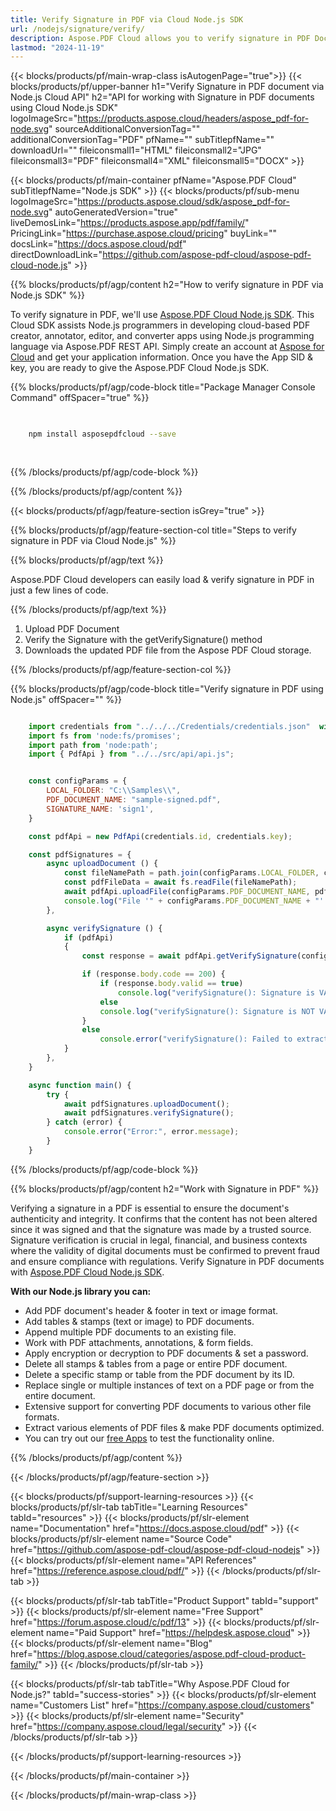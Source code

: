 ```yaml
---
title: Verify Signature in PDF via Cloud Node.js SDK 
url: /nodejs/signature/verify/
description: Aspose.PDF Cloud allows you to verify signature in PDF Document. Check the Node.js source code to verify signature in PDF file.
lastmod: "2024-11-19"
---
```


{{< blocks/products/pf/main-wrap-class isAutogenPage="true">}}
{{< blocks/products/pf/upper-banner h1="Verify Signature in PDF document via Node.js Cloud API" h2="API for working with Signature in PDF documents using Cloud Node.js SDK" logoImageSrc="https://products.aspose.cloud/headers/aspose_pdf-for-node.svg" sourceAdditionalConversionTag="" additionalConversionTag="PDF" pfName="" subTitlepfName="" downloadUrl="" fileiconsmall1="HTML" fileiconsmall2="JPG" fileiconsmall3="PDF" fileiconsmall4="XML" fileiconsmall5="DOCX" >}}

{{< blocks/products/pf/main-container pfName="Aspose.PDF Cloud" subTitlepfName="Node.js SDK" >}}
{{< blocks/products/pf/sub-menu logoImageSrc="https://products.aspose.cloud/sdk/aspose_pdf-for-node.svg"
autoGeneratedVersion="true"
liveDemosLink="https://products.aspose.app/pdf/family/" PricingLink="https://purchase.aspose.cloud/pricing" buyLink="" docsLink="https://docs.aspose.cloud/pdf"  directDownloadLink="https://github.com/aspose-pdf-cloud/aspose-pdf-cloud-node.js" >}}

{{% blocks/products/pf/agp/content h2="How to verify signature in PDF via Node.js SDK" %}}

To verify signature in PDF, we'll use
[Aspose.PDF Cloud Node.js SDK](https://products.aspose.cloud/pdf/nodejs/). This Cloud SDK assists Node.js programmers in developing cloud-based PDF creator, annotator, editor, and converter apps using Node.js programming language via Aspose.PDF REST API. Simply create an account at [Aspose for Cloud](https://dashboard.aspose.cloud/#/apps) and get your application information. Once you have the App SID & key, you are ready to give the Aspose.PDF Cloud Node.js SDK.

{{% blocks/products/pf/agp/code-block title="Package Manager Console Command" offSpacer="true" %}}

```bash

     
    npm install asposepdfcloud --save
     
     

```

{{% /blocks/products/pf/agp/code-block %}}

{{% /blocks/products/pf/agp/content %}}

{{< blocks/products/pf/agp/feature-section isGrey="true" >}}

{{% blocks/products/pf/agp/feature-section-col title="Steps to verify signature in PDF via Cloud Node.js" %}}

{{% blocks/products/pf/agp/text %}}

Aspose.PDF Cloud developers can easily load & verify signature in PDF in just a few lines of code.

{{% /blocks/products/pf/agp/text %}}

1. Upload PDF Document
1. Verify the Signature with the getVerifySignature() method
1. Downloads the updated PDF file from the Aspose PDF Cloud storage.

{{% /blocks/products/pf/agp/feature-section-col %}}

{{% blocks/products/pf/agp/code-block title="Verify signature in PDF using Node.js" offSpacer="" %}}

```js

    import credentials from "../../../Credentials/credentials.json"  with { type: "json" };
    import fs from 'node:fs/promises';
    import path from 'node:path';
    import { PdfApi } from "../../src/api/api.js";


    const configParams = {
        LOCAL_FOLDER: "C:\\Samples\\",
        PDF_DOCUMENT_NAME: "sample-signed.pdf",
        SIGNATURE_NAME: 'sign1',
    }

    const pdfApi = new PdfApi(credentials.id, credentials.key);

    const pdfSignatures = {
        async uploadDocument () {
            const fileNamePath = path.join(configParams.LOCAL_FOLDER, configParams.PDF_DOCUMENT_NAME);
            const pdfFileData = await fs.readFile(fileNamePath);
            await pdfApi.uploadFile(configParams.PDF_DOCUMENT_NAME, pdfFileData);
            console.log("File '" + configParams.PDF_DOCUMENT_NAME + "' successfully uploaded!");
        },

        async verifySignature () {
            if (pdfApi)
            {
                const response = await pdfApi.getVerifySignature(configParams.PDF_DOCUMENT_NAME, configParams.SIGNATURE_NAME);

                if (response.body.code == 200) {
                    if (response.body.valid == true)
                        console.log("verifySignature(): Signature is VALID for the '" + configParams.PDF_DOCUMENT_NAME + "' document.");
                    else
                    console.log("verifySignature(): Signature is NOT VALID for the '" + configParams.PDF_DOCUMENT_NAME + "' document.");
                }
                else
                    console.error("verifySignature(): Failed to extract signatures in the document. Response code: " + response.body.code);
            }
        },
    }

    async function main() {
        try {
            await pdfSignatures.uploadDocument();
            await pdfSignatures.verifySignature();
        } catch (error) {
            console.error("Error:", error.message);
        }
    }
```

{{% /blocks/products/pf/agp/code-block %}}

{{% blocks/products/pf/agp/content h2="Work with Signature in PDF" %}}

Verifying a signature in a PDF is essential to ensure the document's authenticity and integrity. It confirms that the content has not been altered since it was signed and that the signature was made by a trusted source. Signature verification is crucial in legal, financial, and business contexts where the validity of digital documents must be confirmed to prevent fraud and ensure compliance with regulations.
Verify Signature in PDF documents with [Aspose.PDF Cloud Node.js SDK](https://products.aspose.cloud/pdf/nodejs/).

**With our Node.js library you can:**

+ Add PDF document's header & footer in text or image format.
+ Add tables & stamps (text or image) to PDF documents.
+ Append multiple PDF documents to an existing file.
+ Work with PDF attachments, annotations, & form fields.
+ Apply encryption or decryption to PDF documents & set a password.
+ Delete all stamps & tables from a page or entire PDF document.
+ Delete a specific stamp or table from the PDF document by its ID.
+ Replace single or multiple instances of text on a PDF page or from the entire document.
+ Extensive support for converting PDF documents to various other file formats.
+ Extract various elements of PDF files & make PDF documents optimized.
+ You can try out our [free Apps](https://products.aspose.app/pdf/family/) to test the functionality online.

{{% /blocks/products/pf/agp/content %}}

{{< /blocks/products/pf/agp/feature-section >}}

{{< blocks/products/pf/support-learning-resources >}}
{{< blocks/products/pf/slr-tab tabTitle="Learning Resources" tabId="resources" >}}
{{< blocks/products/pf/slr-element name="Documentation" href="https://docs.aspose.cloud/pdf" >}}
{{< blocks/products/pf/slr-element name="Source Code" href="https://github.com/aspose-pdf-cloud/aspose-pdf-cloud-nodejs" >}}
{{< blocks/products/pf/slr-element name="API References" href="https://reference.aspose.cloud/pdf/" >}}
{{< /blocks/products/pf/slr-tab >}}

{{< blocks/products/pf/slr-tab tabTitle="Product Support" tabId="support" >}}
{{< blocks/products/pf/slr-element name="Free Support" href="https://forum.aspose.cloud/c/pdf/13" >}}
{{< blocks/products/pf/slr-element name="Paid Support" href="https://helpdesk.aspose.cloud" >}}
{{< blocks/products/pf/slr-element name="Blog" href="https://blog.aspose.cloud/categories/aspose.pdf-cloud-product-family/" >}}
{{< /blocks/products/pf/slr-tab >}}

{{< blocks/products/pf/slr-tab tabTitle="Why Aspose.PDF Cloud for Node.js?" tabId="success-stories" >}}
{{< blocks/products/pf/slr-element name="Customers List" href="https://company.aspose.cloud/customers" >}}
{{< blocks/products/pf/slr-element name="Security" href="https://company.aspose.cloud/legal/security" >}}
{{< /blocks/products/pf/slr-tab >}}

{{< /blocks/products/pf/support-learning-resources >}}

<!-- aboutfile Ends -->

{{< /blocks/products/pf/main-container >}}

{{< /blocks/products/pf/main-wrap-class >}}


